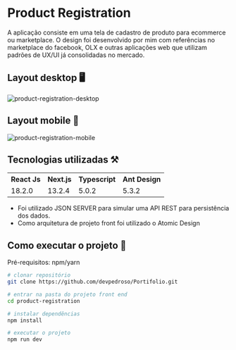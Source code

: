 # Product Registration

A aplicação consiste em uma tela de cadastro de produto para ecommerce ou marketplace. O design foi desenvolvido por mim com referências no marketplace do facebook, OLX e outras aplicações web que utilizam padrões de UX/UI já consolidadas no mercado.

## Layout desktop 🖥️
![product-registration-desktop](https://github.com/PedrosoL/Portifolio/assets/47677411/ebea7011-2076-4e1c-a37f-af31bbc0d028)
## Layout mobile 📱
![product-registration-mobile](https://github.com/PedrosoL/Portifolio/assets/47677411/57a1d133-06fa-47ee-a8ba-257cfdab486a)

## Tecnologias utilizadas ⚒️
<table>
  <tr>
    <th>React Js</th>
    <th>Next.js</th>
    <th>Typescript</th>
    <th>Ant Design</th>
  </tr>
  <tr>
    <td>18.2.0</td>
    <td>13.2.4</td>
    <td>5.0.2</td>
    <td>5.3.2</td>
  </tr>
</table>

- Foi utilizado JSON SERVER para simular uma API REST para persistência dos dados.
- Como arquitetura de projeto front foi utilizado o Atomic Design

## Como executar o projeto 🚀
Pré-requisitos: npm/yarn

```bash
# clonar repositório
git clone https://github.com/devpedroso/Portifolio.git

# entrar na pasta do projeto front end
cd product-registration

# instalar dependências
npm install

# executar o projeto
npm run dev
```
